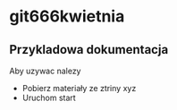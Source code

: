 # git666kwietnia


## Przykladowa dokumentacja

Aby uzywac nalezy
* Pobierz materiały ze ztriny xyz
* Uruchom start
